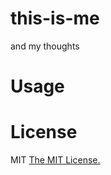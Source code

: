# this-is-me
and my thoughts

# Usage

# License
MIT [The MIT License.](https://opensource.org/licenses/MIT)

